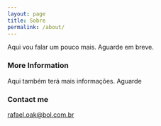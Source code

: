 ```yaml
---
layout: page
title: Sobre
permalink: /about/
---
```


Aqui vou falar um pouco mais. Aguarde em breve.

### More Information

Aqui também terá mais informações. Aguarde

### Contact me

[rafael.oak@bol.com.br](mailto:rafael.oak@bol.com.br)
